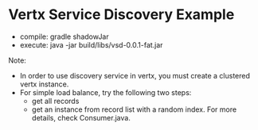 # Vertx Service Discovery Example

- compile: gradle shadowJar
- execute: java -jar build/libs/vsd-0.0.1-fat.jar

Note:

- In order to use discovery service in vertx, you must create a clustered vertx instance.
- For simple load balance, try the following two steps:
  - get all records
  - get an instance from record list with a random index. For more details, check Consumer.java.
